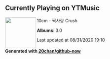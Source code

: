## Currently Playing on YTMusic

[<img align="left" width="100" src="https://lh3.googleusercontent.com/uuLT8ivo-aBq1nrUUR9bK6ot-RtqA2aSdnVmrs6HXQGoIvkWk5I3QU1HlqeOlFNoUheKdbAWazwoDHX-Sg">](https://music.youtube.com/channel/UC9oomNHPNLrh819sxCgcYTA)

10cm - 짝사랑 Crush

**Albums**: 3.0

Last updated at 08/31/2020 19:10

#### Generated with [20chan/github-now](https://github.com/20chan/github-now)


<!--
**20chan/20chan** is a ✨ _special_ ✨ repository because its `README.md` (this file) appears on your GitHub profile.

Here are some ideas to get you started:

- 🔭 I’m currently working on ...
- 🌱 I’m currently learning ...
- 👯 I’m looking to collaborate on ...
- 🤔 I’m looking for help with ...
- 💬 Ask me about ...
- 📫 How to reach me: ...
- 😄 Pronouns: ...
- ⚡ Fun fact: ...
-->
